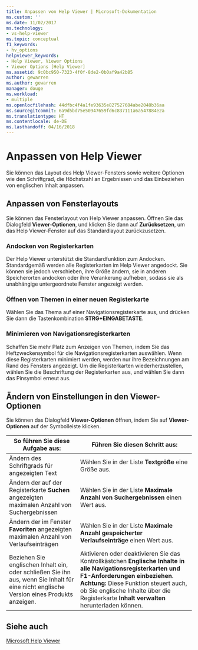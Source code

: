 ```yaml
---
title: Anpassen von Help Viewer | Microsoft-Dokumentation
ms.custom: ''
ms.date: 11/02/2017
ms.technology:
- vs-help-viewer
ms.topic: conceptual
f1_keywords:
- hv_options
helpviewer_keywords:
- Help Viewer, Viewer Options
- Viewer Options [Help Viewer]
ms.assetid: 9c0bc950-7323-4f0f-8de2-0b0af9a42b85
author: gewarren
ms.author: gewarren
manager: douge
ms.workload:
- multiple
ms.openlocfilehash: 44dfbc4f4a1fe93635e827527684abe2048b36aa
ms.sourcegitcommit: 6a9d5bd75e50947659fd6c837111a6a547884e2a
ms.translationtype: HT
ms.contentlocale: de-DE
ms.lasthandoff: 04/16/2018
---
```

# <a name="customize-the-help-viewer"></a>Anpassen von Help Viewer
Sie können das Layout des Help Viewer-Fensters sowie weitere Optionen wie den Schriftgrad, die Höchstzahl an Ergebnissen und das Einbeziehen von englischen Inhalt anpassen.

## <a name="customizing-window-layout"></a>Anpassen von Fensterlayouts
Sie können das Fensterlayout von Help Viewer anpassen. Öffnen Sie das Dialogfeld **Viewer-Optionen**, und klicken Sie dann auf **Zurücksetzen**, um das Help Viewer-Fenster auf das Standardlayout zurückzusetzen.  

### <a name="docking-tabs"></a>Andocken von Registerkarten
Der Help Viewer unterstützt die Standardfunktion zum Andocken. Standardgemäß werden alle Registerkarten im Help Viewer angedockt. Sie können sie jedoch verschieben, ihre Größe ändern, sie in anderen Speicherorten andocken oder ihre Verankerung aufheben, sodass sie als unabhängige untergeordnete Fenster angezeigt werden.
  
### <a name="opening-a-topic-in-a-new-tab"></a>Öffnen von Themen in einer neuen Registerkarte
Wählen Sie das Thema auf einer Navigationsregisterkarte aus, und drücken Sie dann die Tastenkombination **STRG+EINGABETASTE**.
  
### <a name="minimize-a-navigation-tab"></a>Minimieren von Navigationsregisterkarten
Schaffen Sie mehr Platz zum Anzeigen von Themen, indem Sie das Heftzweckensymbol für die Navigationsregisterkarten auswählen. Wenn diese Registerkarten minimiert werden, werden nur ihre Bezeichnungen am Rand des Fensters angezeigt. Um die Registerkarten wiederherzustellen, wählen Sie die Beschriftung der Registerkarten aus, und wählen Sie dann das Pinsymbol erneut aus.
  
## <a name="changing-settings-in-viewer-options"></a>Ändern von Einstellungen in den Viewer-Optionen  
Sie können das Dialogfeld **Viewer-Optionen** öffnen, indem Sie auf **Viewer-Optionen** auf der Symbolleiste klicken.  
  
|So führen Sie diese Aufgabe aus:|Führen Sie diesen Schritt aus:|  
|---------------------------|---------------------|  
|Ändern des Schriftgrads für angezeigten Text|Wählen Sie in der Liste **Textgröße** eine Größe aus.|  
|Ändern der auf der Registerkarte **Suchen** angezeigten maximalen Anzahl von Suchergebnissen|Wählen Sie in der Liste **Maximale Anzahl von Suchergebnissen** einen Wert aus.|  
|Ändern der im Fenster **Favoriten** angezeigten maximalen Anzahl von Verlaufseinträgen|Wählen Sie in der Liste **Maximale Anzahl gespeicherter Verlaufseinträge** einen Wert aus.|  
|Beziehen Sie englischen Inhalt ein, oder schließen Sie ihn aus, wenn Sie Inhalt für eine nicht englische Version eines Produkts anzeigen.|Aktivieren oder deaktivieren Sie das Kontrollkästchen **Englische Inhalte in alle Navigationsregisterkarten und F1-Anforderungen einbeziehen**. **Achtung:** Diese Funktion steuert auch, ob Sie englische Inhalte über die Registerkarte **Inhalt verwalten** herunterladen können.|

## <a name="see-also"></a>Siehe auch
[Microsoft Help Viewer](../ide/microsoft-help-viewer.md)